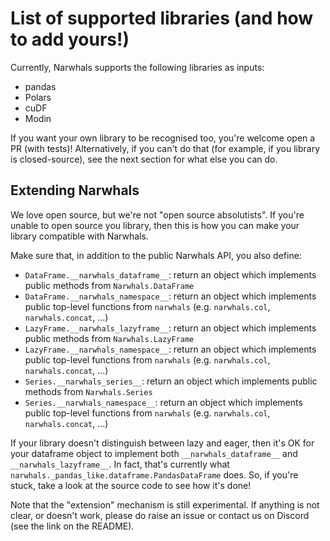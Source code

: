 # List of supported libraries (and how to add yours!)

Currently, Narwhals supports the following libraries as inputs:

- pandas
- Polars
- cuDF
- Modin

If you want your own library to be recognised too, you're welcome open a PR (with tests)!
Alternatively, if you can't do that (for example, if you library is closed-source), see
the next section for what else you can do.

## Extending Narwhals

We love open source, but we're not "open source absolutists". If you're unable to open
source you library, then this is how you can make your library compatible with Narwhals.

Make sure that, in addition to the public Narwhals API, you also define:

  - `DataFrame.__narwhals_dataframe__`: return an object which implements public methods
    from `Narwhals.DataFrame`
  - `DataFrame.__narwhals_namespace__`: return an object which implements public top-level
    functions from `narwhals` (e.g. `narwhals.col`, `narwhals.concat`, ...)
  - `LazyFrame.__narwhals_lazyframe__`: return an object which implements public methods
    from `Narwhals.LazyFrame`
  - `LazyFrame.__narwhals_namespace__`: return an object which implements public top-level
    functions from `narwhals` (e.g. `narwhals.col`, `narwhals.concat`, ...)
  - `Series.__narwhals_series__`: return an object which implements public methods
    from `Narwhals.Series`
  - `Series.__narwhals_namespace__`: return an object which implements public top-level
    functions from `narwhals` (e.g. `narwhals.col`, `narwhals.concat`, ...)

  If your library doesn't distinguish between lazy and eager, then it's OK for your dataframe
  object to implement both `__narwhals_dataframe__` and `__narwhals_lazyframe__`. In fact,
  that's currently what `narwhals._pandas_like.dataframe.PandasDataFrame` does. So, if you're stuck,
  take a look at the source code to see how it's done!

Note that the "extension" mechanism is still experimental. If anything is not clear, or
doesn't work, please do raise an issue or contact us on Discord (see the link on the README).
